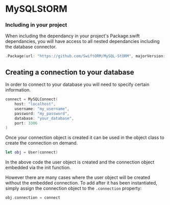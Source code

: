 # MySQLStORM

### Including in your project

When including the dependancy in your project's Package.swift dependancies, you will have access to all nested dependancies including the database connector.

``` swift
.Package(url: "https://github.com/SwiftORM/MySQL-StORM", majorVersion: 0, minor: 0)
```


## Creating a connection to your database

In order to connect to your database you will need to specify certain information.

``` swift
connect = MySQLConnect(
	host: "localhost",
	username: "my_username",
	password: "my_password",
	database: "your_database",
	port: 3306
)
```
Once your connection object is created it can be used in the object class to create the connection on demand.

``` swift
let obj = User(connect)
```
In the above code the user object is created and the connection object embedded via the init function.

However there are many cases where the user object will be created without the embedded connection. To add after it has been instantiated, simply assign the connection object to the `.connection` property:

``` swift
obj.connection = connect
```
